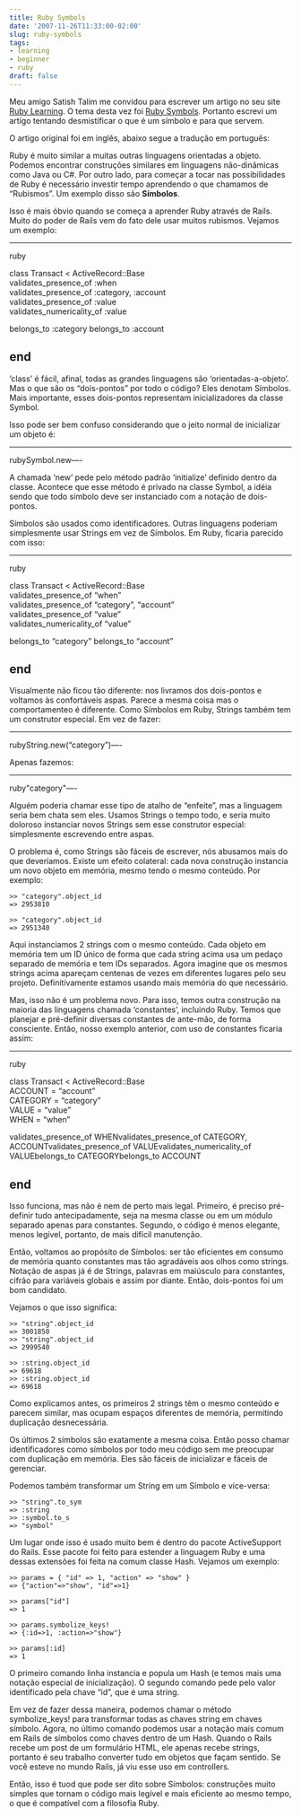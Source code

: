 ```yaml
---
title: Ruby Symbols
date: '2007-11-26T11:33:00-02:00'
slug: ruby-symbols
tags:
- learning
- beginner
- ruby
draft: false
---
```


Meu amigo Satish Talim me convidou para escrever um artigo no seu site [Ruby Learning](http://rubylearning.com). O tema desta vez foi [Ruby Symbols](http://rubylearning.com/blog/2007/11/26/akitaonrails-on-ruby-symbols/). Portanto escrevi um artigo tentando desmistificar o que é um símbolo e para que servem.

O artigo original foi em inglês, abaixo segue a tradução em português:


Ruby é muito similar a muitas outras linguagens orientadas a objeto. Podemos encontrar construções similares em linguagens não-dinâmicas como Java ou C#. Por outro lado, para começar a tocar nas possibilidades de Ruby é necessário investir tempo aprendendo o que chamamos de “Rubismos”. Um exemplo disso são **Símbolos**.

Isso é mais óbvio quando se começa a aprender Ruby através de Rails. Muito do poder de Rails vem do fato dele usar muitos rubismos. Vejamos um exemplo:

* * *
ruby

class Transact \< ActiveRecord::Base  
 validates\_presence\_of :when  
 validates\_presence\_of :category, :account  
 validates\_presence\_of :value  
 validates\_numericality\_of :value

belongs\_to :category belongs\_to :account

end  
-

‘class’ é fácil, afinal, todas as grandes linguagens são ‘orientadas-a-objeto’. Mas o que são os “dois-pontos” por todo o código? Eles denotam Símbolos. Mais importante, esses dois-pontos representam inicializadores da classe Symbol.

Isso pode ser bem confuso considerando que o jeito normal de inicializar um objeto é:

* * *
rubySymbol.new—-

A chamada ‘new’ pede pelo método padrão ‘initialize’ definido dentro da classe. Acontece que esse método é privado na classe Symbol, a idéia sendo que todo símbolo deve ser instanciado com a notação de dois-pontos.

Símbolos são usados como identificadores. Outras linguagens poderiam simplesmente usar Strings em vez de Símbolos. Em Ruby, ficaria parecido com isso:

* * *
ruby

class Transact \< ActiveRecord::Base  
 validates\_presence\_of “when”  
 validates\_presence\_of “category”, “account”  
 validates\_presence\_of “value”  
 validates\_numericality\_of “value”

belongs\_to “category” belongs\_to “account”

end  
-

Visualmente não ficou tão diferente: nos livramos dos dois-pontos e voltamos às confortáveis aspas. Parece a mesma coisa mas o comportamenteo é diferente. Como Símbolos em Ruby, Strings também tem um construtor especial. Em vez de fazer:

* * *
rubyString.new(“category”)—-

Apenas fazemos:

* * *
ruby"category"—-

Alguém poderia chamar esse tipo de atalho de “enfeite”, mas a linguagem seria bem chata sem eles. Usamos Strings o tempo todo, e seria muito doloroso instanciar novos Strings sem esse construtor especial: simplesmente escrevendo entre aspas.

O problema é, como Strings são fáceis de escrever, nós abusamos mais do que deveríamos. Existe um efeito colateral: cada nova construção instancia um novo objeto em memória, mesmo tendo o mesmo conteúdo. Por exemplo:

    >> "category".object_id
    => 2953810
    
    >> "category".object_id
    => 2951340

Aqui instanciamos 2 strings com o mesmo conteúdo. Cada objeto em memória tem um ID único de forma que cada string acima usa um pedaço separado de memória e tem IDs separados. Agora imagine que os mesmos strings acima apareçam centenas de vezes em diferentes lugares pelo seu projeto. Definitivamente estamos usando mais memória do que necessário.

Mas, isso não é um problema novo. Para isso, temos outra construção na maioria das linguagens chamada ‘constantes’, incluindo Ruby. Temos que planejar e pré-definir diversas constantes de ante-mão, de forma consciente. Então, nosso exemplo anterior, com uso de constantes ficaria assim:

* * *
ruby

class Transact \< ActiveRecord::Base  
ACCOUNT = “account”  
CATEGORY = “category”  
VALUE = “value”  
WHEN = “when”

validates\_presence\_of WHENvalidates\_presence\_of CATEGORY, ACCOUNTvalidates\_presence\_of VALUEvalidates\_numericality\_of VALUEbelongs\_to CATEGORYbelongs\_to ACCOUNT

end  
-

Isso funciona, mas não é nem de perto mais legal. Primeiro, é preciso pré-definir tudo antecipadamente, seja na mesma classe ou em um módulo separado apenas para constantes. Segundo, o código é menos elegante, menos legível, portanto, de mais difícil manutenção.

Então, voltamos ao propósito de Símbolos: ser tão eficientes em consumo de memória quanto constantes mas tão agradáveis aos olhos como strings. Notação de aspas já é de Strings, palavras em maiúsculo para constantes, cifrão para variáveis globais e assim por diante. Então, dois-pontos foi um bom candidato.

Vejamos o que isso significa:

    >> "string".object_id
    => 3001850
    >> "string".object_id
    => 2999540
    
    >> :string.object_id
    => 69618
    >> :string.object_id
    => 69618

Como explicamos antes, os primeiros 2 strings têm o mesmo conteúdo e parecem similar, mas ocupam espaços diferentes de memória, permitindo duplicação desnecessária.

Os últimos 2 símbolos são exatamente a mesma coisa. Então posso chamar identificadores como símbolos por todo meu código sem me preocupar com duplicação em memória. Eles são fáceis de inicializar e fáceis de gerenciar.

Podemos também transformar um String em um Símbolo e vice-versa:

    >> "string".to_sym
    => :string
    >> :symbol.to_s
    => "symbol"

Um lugar onde isso é usado muito bem é dentro do pacote ActiveSupport do Rails. Esse pacote foi feito para estender a linguagem Ruby e uma dessas extensões foi feita na comum classe Hash. Vejamos um exemplo:

    >> params = { "id" => 1, "action" => "show" }
    => {"action"=>"show", "id"=>1}
    
    >> params["id"]
    => 1
    
    >> params.symbolize_keys!
    => {:id=>1, :action=>"show"}
    
    >> params[:id]
    => 1

O primeiro comando linha instancia e popula um Hash (e temos mais uma notação especial de inicialização). O segundo comando pede pelo valor identificado pela chave “id”, que é uma string.

Em vez de fazer dessa maneira, podemos chamar o método symbolize\_keys! para transformar todas as chaves string em chaves símbolo. Agora, no último comando podemos usar a notação mais comum em Rails de símbolos como chaves dentro de um Hash. Quando o Rails recebe um post de um formulário HTML, ele apenas recebe strings, portanto é seu trabalho converter tudo em objetos que façam sentido. Se você esteve no mundo Rails, já viu esse uso em controllers.

Então, isso é tuod que pode ser dito sobre Símbolos: construções muito simples que tornam o código mais legível e mais eficiente ao mesmo tempo, o que é compatível com a filosofia Ruby.

